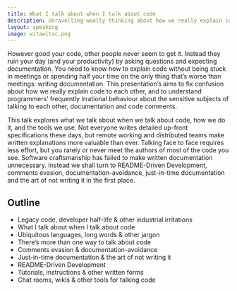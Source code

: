 ```yaml
---
title: What I talk about when I talk about code
description: Unravelling woolly thinking about how we really explain code to each other
layout: speaking
image: witawitac.png
---
```


However good your code, other people never seem to get it.
Instead they ruin your day (and your productivity) by asking questions and expecting documentation.
You need to know how to explain code without being stuck in meetings or spending half your time on the only thing that’s worse than meetings: writing documentation.
This presentation’s aims to fix confusion about how we really explain code to each other, and to understand programmers’ frequently irrational behaviour about the sensitive subjects of talking to each other, documentation and code comments.

This talk explores what we talk about when we talk about code, how we do it, and the tools we use.
Not everyone writes detailed up-front specifications these days, but remote working and distributed teams make written explanations more valuable than ever.
Talking face to face requires less effort, but you rarely or never meet the authors of most of the code you see.
Software craftsmanship has failed to make written documentation unnecessary.
Instead we shall turn to README-Driven Development, comments evasion, documentation-avoidance, just-in-time documentation and the art of not writing it in the first place.

## Outline

* Legacy code, developer half-life & other industrial irritations
* What I talk about when I talk about code
* Ubiquitous languages, long words & other jargon
* There’s more than one way to talk about code
* Comments evasion & documentation-avoidance
* Just-in-time documentation & the art of not writing it
* README-Driven Development
* Tutorials, instructions & other written forms
* Chat rooms, wikis & other tools for talking code
